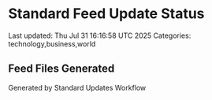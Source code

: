 # Standard Feed Update Status
Last updated: Thu Jul 31 16:16:58 UTC 2025
Categories: technology,business,world

## Feed Files Generated

Generated by Standard Updates Workflow
